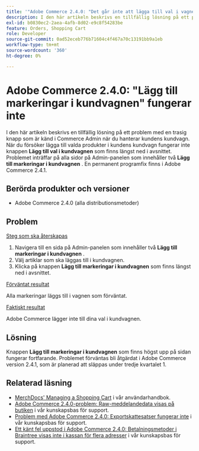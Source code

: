 ```yaml
---
title: '"Adobe Commerce 2.4.0: "Det går inte att lägga till val i vagnen"'
description: I den här artikeln beskrivs en tillfällig lösning på ett problem med en trasig knapp som är känd i Commerce Admin när du hanterar kundens kundvagn. När du försöker lägga till valda produkter i kundens kundvagn fungerar inte knappen **Lägg till val i min kundvagn** som finns längst ned i avsnittet. Problemet inträffar på alla sidor på administrationspanelen som innehåller två **Lägg till markeringar i kundvagnen**. En permanent programfix finns i Adobe Commerce 2.4.1.
exl-id: b0830ec2-2aea-4afb-8d02-e9c8f54283be
feature: Orders, Shopping Cart
role: Developer
source-git-commit: 0ad52eceb776b71604c4f467a70c13191bb9a1eb
workflow-type: tm+mt
source-wordcount: '360'
ht-degree: 0%

---
```


# Adobe Commerce 2.4.0: &quot;Lägg till markeringar i kundvagnen&quot; fungerar inte

I den här artikeln beskrivs en tillfällig lösning på ett problem med en trasig knapp som är känd i Commerce Admin när du hanterar kundens kundvagn. När du försöker lägga till valda produkter i kundens kundvagn fungerar inte knappen **Lägg till val i kundvagnen** som finns längst ned i avsnittet. Problemet inträffar på alla sidor på Admin-panelen som innehåller två **Lägg till markeringar i kundvagnen** . En permanent programfix finns i Adobe Commerce 2.4.1.

## Berörda produkter och versioner

* Adobe Commerce 2.4.0 (alla distributionsmetoder)

## Problem

<u>Steg som ska återskapas</u>

1. Navigera till en sida på Admin-panelen som innehåller två **Lägg till markeringar i kundvagnen** .
1. Välj artiklar som ska läggas till i kundvagnen.
1. Klicka på knappen **Lägg till markeringar i kundvagnen** som finns längst ned i avsnittet.

<u>Förväntat resultat</u>

Alla markeringar läggs till i vagnen som förväntat.

<u>Faktiskt resultat</u>

Adobe Commerce lägger inte till dina val i kundvagnen.

## Lösning

Knappen **Lägg till markeringar i kundvagnen** som finns högst upp på sidan fungerar fortfarande. Problemet förväntas bli åtgärdat i Adobe Commerce version 2.4.1, som är planerad att släppas under tredje kvartalet 1.

## Relaterad läsning

* [MerchDocs&#39; Managing a Shopping Cart](https://docs.magento.com/user-guide/sales/shopping-assisted-cart-manage.html) i vår användarhandbok.
* [Adobe Commerce 2.4.0-problem: Raw-meddelandedata visas på butiken](/help/troubleshooting/storefront/magento-2-4-0-issue-storefront-raw-message-data-display.md) i vår kunskapsbas för support.
* [Problem med Adobe Commerce 2.4.0: Exportskattesatser fungerar inte](/help/troubleshooting/miscellaneous/magento-2-4-0-known-issue-export-tax-rates-does-not-work.md) i vår kunskapsbas för support.
* [Ett känt fel uppstod i Adobe Commerce 2.4.0: Betalningsmetoder i Braintree visas inte i kassan för flera adresser](/help/troubleshooting/payments/magento-2-4-0-braintree-not-in-multiple-addresses-checkout.md) i vår kunskapsbas för support.
